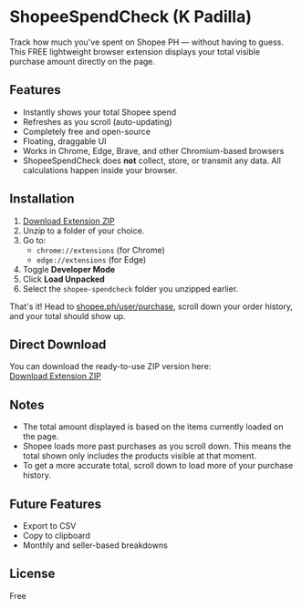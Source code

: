 
# ShopeeSpendCheck (K Padilla)

Track how much you've spent on Shopee PH — without having to guess. This FREE lightweight browser extension displays your total visible purchase amount directly on the page.

## Features

- Instantly shows your total Shopee spend
- Refreshes as you scroll (auto-updating)
- Completely free and open-source
- Floating, draggable UI
- Works in Chrome, Edge, Brave, and other Chromium-based browsers
- ShopeeSpendCheck does **not** collect, store, or transmit any data. All calculations happen inside your browser.

## Installation

1.  [Download Extension ZIP](https://github.com/keropad/shopee-spendcheck/releases/download/v1.0/shopee-spendcheck-github.zip)
2.  Unzip to a folder of your choice.
3. Go to:
   - `chrome://extensions` (for Chrome)
   - `edge://extensions` (for Edge)
4. Toggle **Developer Mode**
5. Click **Load Unpacked**
6. Select the `shopee-spendcheck` folder you unzipped earlier.

That's it! Head to [shopee.ph/user/purchase](https://shopee.ph/user/purchase), scroll down your order history, and your total should show up.

## Direct Download

You can download the ready-to-use ZIP version here:  
 [Download Extension ZIP](https://github.com/keropad/shopee-spendcheck/releases/download/v1.0/shopee-spendcheck-github.zip)

## Notes

- The total amount displayed is based on the items currently loaded on the page.
- Shopee loads more past purchases as you scroll down. This means the total shown only includes the products visible at that moment.
- To get a more accurate total, scroll down to load more of your purchase history.

## Future Features

- Export to CSV
- Copy to clipboard
- Monthly and seller-based breakdowns

## License

Free

